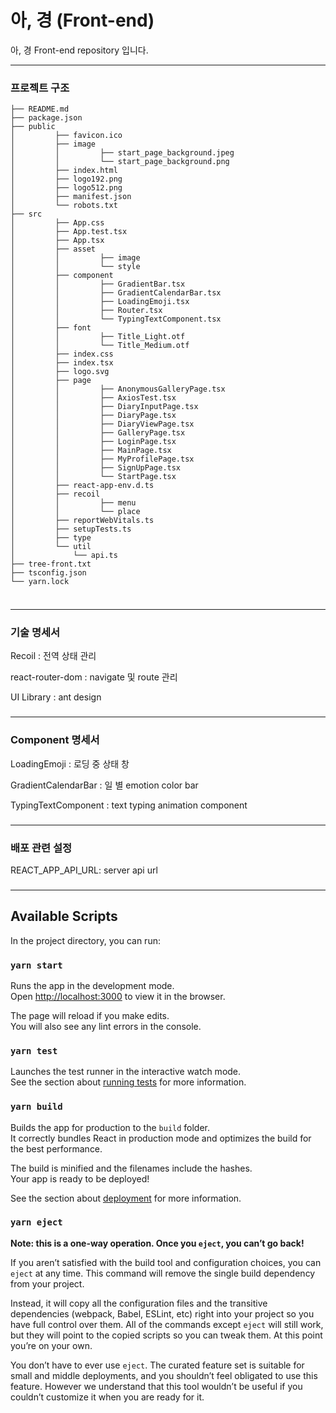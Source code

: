 # 아, 경 (Front-end)
아, 경 Front-end repository 입니다.

---

### 프로젝트 구조
```
├── README.md
├── package.json
├── public
│         ├── favicon.ico
│         ├── image
│         │         ├── start_page_background.jpeg
│         │         └── start_page_background.png
│         ├── index.html
│         ├── logo192.png
│         ├── logo512.png
│         ├── manifest.json
│         └── robots.txt
├── src
│         ├── App.css
│         ├── App.test.tsx
│         ├── App.tsx
│         ├── asset
│         │         ├── image
│         │         └── style
│         ├── component
│         │         ├── GradientBar.tsx
│         │         ├── GradientCalendarBar.tsx
│         │         ├── LoadingEmoji.tsx
│         │         ├── Router.tsx
│         │         └── TypingTextComponent.tsx
│         ├── font
│         │         ├── Title_Light.otf
│         │         └── Title_Medium.otf
│         ├── index.css
│         ├── index.tsx
│         ├── logo.svg
│         ├── page
│         │         ├── AnonymousGalleryPage.tsx
│         │         ├── AxiosTest.tsx
│         │         ├── DiaryInputPage.tsx
│         │         ├── DiaryPage.tsx
│         │         ├── DiaryViewPage.tsx
│         │         ├── GalleryPage.tsx
│         │         ├── LoginPage.tsx
│         │         ├── MainPage.tsx
│         │         ├── MyProfilePage.tsx
│         │         ├── SignUpPage.tsx
│         │         └── StartPage.tsx
│         ├── react-app-env.d.ts
│         ├── recoil
│         │         ├── menu
│         │         └── place
│         ├── reportWebVitals.ts
│         ├── setupTests.ts
│         ├── type
│         └── util
│             └── api.ts
├── tree-front.txt
├── tsconfig.json
└── yarn.lock


```
###

---

### 기술 명세서
Recoil : 전역 상태 관리

react-router-dom : navigate 및 route 관리

UI Library : ant design


###

---

### Component 명세서
LoadingEmoji  : 로딩 중 상태 창


GradientCalendarBar : 일 별 emotion color bar


TypingTextComponent : text typing animation component


###

---
### 배포 관련 설정
REACT_APP_API_URL: server api url

###
---
## Available Scripts

In the project directory, you can run:

### `yarn start`

Runs the app in the development mode.\
Open [http://localhost:3000](http://localhost:3000) to view it in the browser.

The page will reload if you make edits.\
You will also see any lint errors in the console.

### `yarn test`

Launches the test runner in the interactive watch mode.\
See the section about [running tests](https://facebook.github.io/create-react-app/docs/running-tests) for more information.

### `yarn build`

Builds the app for production to the `build` folder.\
It correctly bundles React in production mode and optimizes the build for the best performance.

The build is minified and the filenames include the hashes.\
Your app is ready to be deployed!

See the section about [deployment](https://facebook.github.io/create-react-app/docs/deployment) for more information.

### `yarn eject`

**Note: this is a one-way operation. Once you `eject`, you can’t go back!**

If you aren’t satisfied with the build tool and configuration choices, you can `eject` at any time. This command will remove the single build dependency from your project.

Instead, it will copy all the configuration files and the transitive dependencies (webpack, Babel, ESLint, etc) right into your project so you have full control over them. All of the commands except `eject` will still work, but they will point to the copied scripts so you can tweak them. At this point you’re on your own.

You don’t have to ever use `eject`. The curated feature set is suitable for small and middle deployments, and you shouldn’t feel obligated to use this feature. However we understand that this tool wouldn’t be useful if you couldn’t customize it when you are ready for it.
